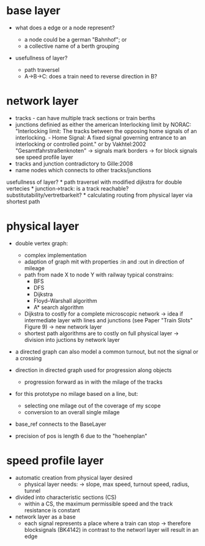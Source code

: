 # base layer

  * what does a edge or a node represent?
    * a node could be a german "Bahnhof"; or 
    * a collective name of a berth grouping

  * usefullness of layer?
    * path traversel
    * A->B->C: does a train need to reverse direction in B?

# network layer

  * tracks - can have multiple track sections or train berths
  * junctions definied as either the american Interlocking limit by NORAC:
    "Interlocking limit: The tracks between the opposing home signals of an interlocking. - Home Signal: A fixed signal governing entrance to an interlocking or controlled point."
    or by Vakhtel:2002 "Gesamtfahrstraßenknoten"
    -> signals mark borders
    -> for block signals see speed profile layer
  * tracks and junction contradictory to Gille:2008
  * name nodes which connects to other tracks/junctions

  usefullness of layer?
    * path traversel with modified dijkstra for double vertecies
    * junction->track: is a track reachable? substitutability/vertretbarkeit?
    * calculating routing from physical layer via shortest path

# physical layer

  * double vertex graph:
    * complex implementation
    * adaption of graph mit with properties :in and :out in direction of mileage
    * path from nade X to node Y with railway typical constrains:
      * BFS
      * DFS
      * Dijkstra
      * Floyd–Warshall algorithm
      * A* search algorithm
    * Dijkstra to costly for a complete microscopic network
      -> idea if intermediate layer with lines and junctions (see Paper "Train Slots" Figure 9)
      -> new network layer
    * shortest path algorithms are to costly on full physical layer
      -> division into juctions by network layer
  
  * a directed graph can also model a common turnout, but not the signal or a crossing

  * direction in directed graph used for progression along objects
    * progression forward as in with the milage of the tracks
  
  * for this prototype no milage based on a line, but:
    * selecting one milage  out of the coverage of my scope
    * conversion to an overall single milage
  
  * base_ref connects to the BaseLayer

  * precision of pos is length 6 due to the "hoehenplan"

# speed profile layer

  * automatic creation from physical layer desired
    * physical layer needs:
    -> slope, max speed, turnout speed, radius, tunnel
  * divided into characteristic sections (CS)
    * within a CS, the maximum permissible speed and the track resistance is constant
  * network layer as a base
    * each signal represents a place where a train can stop
    -> therefore blocksignals (BK4142) in contrast to the networl layer will result in an edge
